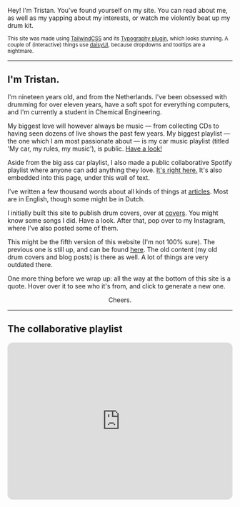Hey! I'm Tristan. You've found yourself on my site. You can read about me, as well as my yapping about my interests, or watch me violently beat up my drum kit.

<small>This site was made using [TailwindCSS](https://tailwindcss.com) and its [Typography plugin](https://github.com/tailwindlabs/tailwindcss-typography), which looks stunning. A couple of (interactive) things use [daisyUI](https://daisyui.com), because dropdowns and tooltips are a nightmare.</small>

---

## I'm Tristan.

I'm nineteen years old, and from the Netherlands. I've been obsessed with drumming for over eleven years, have a soft spot for everything computers, and I'm currently a student in Chemical Engineering.

My biggest love will however always be music — from collecting CDs to having seen dozens of live shows the past few years. My biggest playlist — the one which I am most passionate about — is my car music playlist (titled 'My car, my rules, my music'), is public. [Have a look!](https://open.spotify.com/playlist/2cDHvXSfJ1a9Jtq1Ki9MME?si=EUXsjwN5RQyaHFp8lqE3YA&pi=-XdM4av-T2GQp)

Aside from the big ass car playlist, I also made a public collaborative Spotify playlist where anyone can add anything they love. [It's right here.](https://open.spotify.com/playlist/3nlT2few8icWxdyolW7BRV?si=p7yUnuQFRW6E207jBkdpJQ&pt=c4890cf2abeb83059a26b8b07a93d5b9&pi=VdzxYmZITUm9T) It's also embedded into this page, under this wall of text.

I've written a few thousand words about all kinds of things at [articles](/articles). Most are in English, though some might be in Dutch.

I initially built this site to publish drum covers, over at [covers](/covers). You might know some songs I did. Have a look. After that, pop over to my Instagram, where I've also posted some of them.

This might be the fifth version of this website (I'm not 100% sure). The previous one is still up, and can be found [here](https://old.tristanlukens.com). The old content (my old drum covers and blog posts) is there as well. A lot of things are very outdated there.

One more thing before we wrap up: all the way at the bottom of this site is a quote. Hover over it to see who it's from, and click to generate a new one.

<p style="text-align: center;">Cheers.</p>

---

## The collaborative playlist

<iframe data-testid="embed-iframe" style="border-radius:12px" src="https://open.spotify.com/embed/playlist/3nlT2few8icWxdyolW7BRV?utm_source=generator" width="100%" height="352" frameBorder="0" allowfullscreen="" allow="autoplay; clipboard-write; encrypted-media; fullscreen; picture-in-picture" loading="lazy"></iframe>
